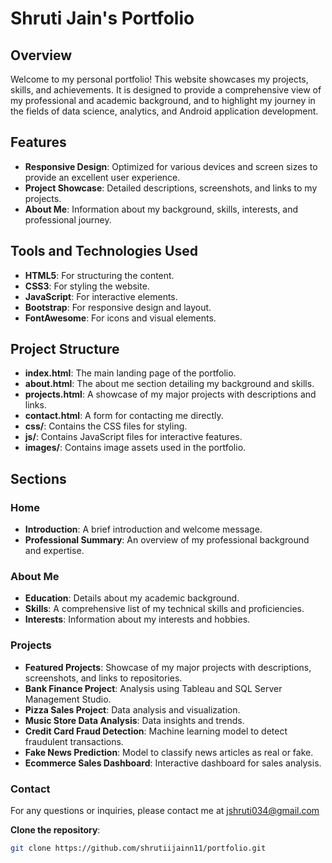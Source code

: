 # Shruti Jain's Portfolio

## Overview
Welcome to my personal portfolio! This website showcases my projects, skills, and achievements. It is designed to provide a comprehensive view of my professional and academic background, and to highlight my journey in the fields of data science, analytics, and Android application development.

## Features
- **Responsive Design**: Optimized for various devices and screen sizes to provide an excellent user experience.
- **Project Showcase**: Detailed descriptions, screenshots, and links to my projects.
- **About Me**: Information about my background, skills, interests, and professional journey.

## Tools and Technologies Used
- **HTML5**: For structuring the content.
- **CSS3**: For styling the website.
- **JavaScript**: For interactive elements.
- **Bootstrap**: For responsive design and layout.
- **FontAwesome**: For icons and visual elements.

## Project Structure
- **index.html**: The main landing page of the portfolio.
- **about.html**: The about me section detailing my background and skills.
- **projects.html**: A showcase of my major projects with descriptions and links.
- **contact.html**: A form for contacting me directly.
- **css/**: Contains the CSS files for styling.
- **js/**: Contains JavaScript files for interactive features.
- **images/**: Contains image assets used in the portfolio.

## Sections
### Home
- **Introduction**: A brief introduction and welcome message.
- **Professional Summary**: An overview of my professional background and expertise.
### About Me
- **Education**: Details about my academic background.
- **Skills**: A comprehensive list of my technical skills and proficiencies.
- **Interests**: Information about my interests and hobbies.
### Projects
- **Featured Projects**: Showcase of my major projects with descriptions, screenshots, and links to repositories.
- **Bank Finance Project**: Analysis using Tableau and SQL Server Management Studio.
- **Pizza Sales Project**: Data analysis and visualization.
- **Music Store Data Analysis**: Data insights and trends.
- **Credit Card Fraud Detection**: Machine learning model to detect fraudulent transactions.
- **Fake News Prediction**: Model to classify news articles as real or fake.
- **Ecommerce Sales Dashboard**: Interactive dashboard for sales analysis.

### Contact
For any questions or inquiries, please contact me at jshruti034@gmail.com

**Clone the repository**:
```bash
git clone https://github.com/shrutiijainn11/portfolio.git

